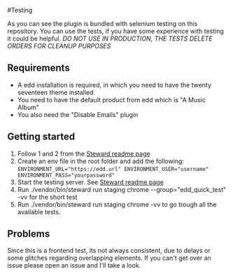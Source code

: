 #Testing

As you can see the plugin is bundled with selenium testing on this repository. You can use the tests, if you have some experience with testing it could be helpful. 
*DO NOT USE IN PRODUCTION, THE TESTS DELETE ORDERS FOR CLEANUP PURPOSES*

## Requirements

* A edd installation is required, in which you need to have the twenty seventeen theme installed. 
* You need to have the default product from edd which is "A Music Album"
* You also need the "Disable Emails" plugin

## Getting started

1. Follow 1 and 2 from the [Steward readme page](https://github.com/lmc-eu/steward#getting-started)
2. Create an env file in the root folder and add the following:
`
ENVIRONMENT_URL="https://edd.url"
ENVIRONMENT_USER="username"
ENVIRONMENT_PASS="yourpassword"
`
3. Start the testing server. See
[Steward readme page](https://github.com/lmc-eu/steward#4-run-your-tests)
4. Run  ./vendor/bin/steward run staging chrome --group="edd_quick_test" -vv for the short test
5. Run  ./vendor/bin/steward run staging chrome -vv to go trough all the available tests.

## Problems

Since this is a frontend test, its not always consistent, due to delays or some glitches regarding overlapping elements. If you can't get over an issue please open an issue and I'll take a look. 